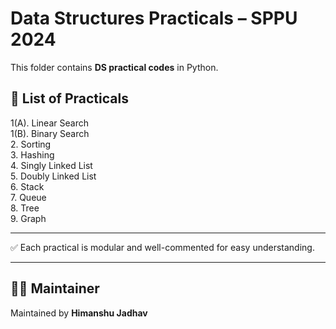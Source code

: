 # Data Structures Practicals – SPPU 2024

This folder contains **DS practical codes** in Python.

## 📌 List of Practicals

1(A). Linear Search  
1(B). Binary Search  
2. Sorting  
3. Hashing  
4. Singly Linked List  
5. Doubly Linked List  
6. Stack  
7. Queue  
8. Tree  
9. Graph  


---

✅ Each practical is modular and well-commented for easy understanding.

---

## 👨‍💻 Maintainer
Maintained by **Himanshu Jadhav**
